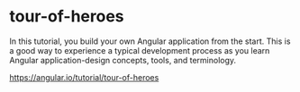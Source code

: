 # tour-of-heroes
In this tutorial, you build your own Angular application from the start. This is a good way to experience a typical development process as you learn Angular application-design concepts, tools, and terminology.

https://angular.io/tutorial/tour-of-heroes
